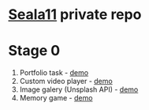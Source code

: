 # [Seala11](https://github.com/Seala11) private repo

# Stage 0
1. Portfolio task - [demo](https://rolling-scopes-school.github.io/seala11-JSFEPRESCHOOL/portfolio/)
2. Custom video player - [demo](https://rolling-scopes-school.github.io/seala11-JSFEPRESCHOOL/custom-video/)
3. Image galery (Unsplash API) - [demo](https://rolling-scopes-school.github.io/seala11-JSFEPRESCHOOL/image-galery/)
4. Memory game - [demo](https://rolling-scopes-school.github.io/seala11-JSFEPRESCHOOL/memory-game/)

